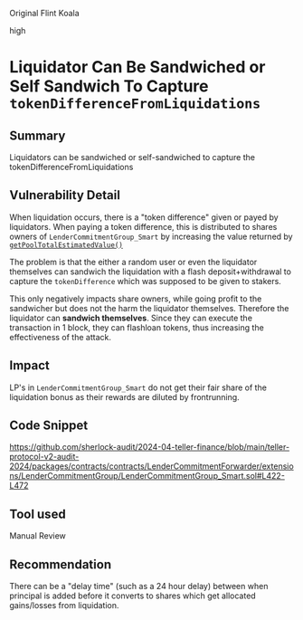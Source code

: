 Original Flint Koala

high

# Liquidator Can Be Sandwiched or Self Sandwich To Capture `tokenDifferenceFromLiquidations`

## Summary

Liquidators can be sandwiched or self-sandwiched to capture the tokenDifferenceFromLiquidations

## Vulnerability Detail

When liquidation occurs, there is a "token difference" given or payed by liquidators. When paying a token difference, this is distributed to shares owners of `LenderCommitmentGroup_Smart` by increasing the value returned by [`getPoolTotalEstimatedValue()`](https://github.com/sherlock-audit/2024-04-teller-finance/blob/main/teller-protocol-v2-audit-2024/packages/contracts/contracts/LenderCommitmentForwarder/extensions/LenderCommitmentGroup/LenderCommitmentGroup_Smart.sol#L294-L296)

The problem is that the either a random user or even the liquidator themselves can sandwich the liquidation with a flash deposit+withdrawal to capture the `tokenDifference` which was supposed to be given to stakers.

This only negatively impacts share owners, while going profit to the sandwicher but does not the harm the liquidator themselves. Therefore the liquidator can **sandwich themselves**. Since they can execute the transaction in 1 block, they can flashloan tokens, thus increasing the effectiveness of the attack.

## Impact

LP's in `LenderCommitmentGroup_Smart` do not get their fair share of the liquidation bonus as their rewards are diluted by frontrunning.

## Code Snippet

https://github.com/sherlock-audit/2024-04-teller-finance/blob/main/teller-protocol-v2-audit-2024/packages/contracts/contracts/LenderCommitmentForwarder/extensions/LenderCommitmentGroup/LenderCommitmentGroup_Smart.sol#L422-L472

## Tool used

Manual Review

## Recommendation

There can be a "delay time" (such as a 24 hour delay) between when principal is added before it converts to shares which get allocated gains/losses from liquidation.